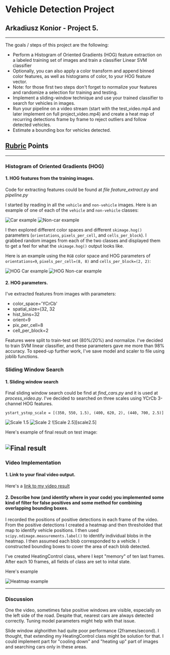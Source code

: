 # **Vehicle Detection Project**

## Arkadiusz Konior - Project 5.

---

The goals / steps of this project are the following:

* Perform a Histogram of Oriented Gradients (HOG) feature extraction on a labeled training set of images and train a classifier Linear SVM classifier
* Optionally, you can also apply a color transform and append binned color features, as well as histograms of color, to your HOG feature vector. 
* Note: for those first two steps don't forget to normalize your features and randomize a selection for training and testing.
* Implement a sliding-window technique and use your trained classifier to search for vehicles in images.
* Run your pipeline on a video stream (start with the test_video.mp4 and later implement on full project_video.mp4) and create a heat map of recurring detections frame by frame to reject outliers and follow detected vehicles.
* Estimate a bounding box for vehicles detected.

[//]: # (Image References)
[car1]:  ./imgs/car1.png
[non1]: ./imgs/non1.png
[hogcar1]: ./imgs/hog1car.png
[hognon1]: ./imgs/hog1non.png


[scale15]: ./imgs/scale15.png
[scale2]: ./imgs/scale2.png
[scale25]: ./imgs/scale25.png
[test]: ./imgs/finish_test.png
[heatmap]: ./imgs/heat_example.png

[video1]: ./project_video_output.mp4

## [Rubric](https://review.udacity.com/#!/rubrics/513/view) Points 

---


### Histogram of Oriented Gradients (HOG)

#### 1. HOG features from the training images.

Code for extracting features could be found at *file feature_extract.py* and *pipeline.py*

I started by reading in all the `vehicle` and `non-vehicle` images.  Here is an example of one of each of the `vehicle` and `non-vehicle` classes:

![Car example][car1]
![Non-car example][non1]

I then explored different color spaces and different `skimage.hog()` parameters (`orientations`, `pixels_per_cell`, and `cells_per_block`).  I grabbed random images from each of the two classes and displayed them to get a feel for what the `skimage.hog()` output looks like.

Here is an example using the `RGB` color space and HOG parameters of `orientations=9`, `pixels_per_cell=(8, 8)` and `cells_per_block=(2, 2)`:

![HOG Car example][hogcar1]
![HOG Non-car example][hognon1]

#### 2. HOG parameters.

I've extracted features from images with parameters:

+ color_space='YCrCb'
+ spatial_size=(32, 32
+ hist_bins=32
+ orient=9
+ pix_per_cell=8
+ cell_per_block=2

Features were split to train-test set (80%/20%) and normalize. I've decided to train SVM linear classifier, and these parameters gave me more than 98% accuracy. To speed-up further work, I've save model and scaler to file using joblib functions.

### Sliding Window Search

#### 1. Sliding window search

Final sliding window search could be find at *find_cars.py* and it is used at *process_video.py*. I've decided to searched on three scales using YCrCb 3-channel HOG features.

```python3
ystart_ystop_scale = [(350, 550, 1.5), (400, 620, 2), (440, 700, 2.5)]
```

![Scale 1.5][scale15]
![Scale 2][scale2]
![Scale 2.5][scale2.5]

Here's example of final result on test image:

![Final result][test]
---

### Video Implementation

####  1. Link to your final video output. 
Here's a [link to my video result](./project_video_output.mp4)


#### 2. Describe how (and identify where in your code) you implemented some kind of filter for false positives and some method for combining overlapping bounding boxes.

I recorded the positions of positive detections in each frame of the video.  From the positive detections I created a heatmap and then thresholded that map to identify vehicle positions.  I then used `scipy.ndimage.measurements.label()` to identify individual blobs in the heatmap.  I then assumed each blob corresponded to a vehicle.  I constructed bounding boxes to cover the area of each blob detected.

I've created HeatingControl class, where I kept "memory" of ten last frames. After each 10 frames, all fields of class are set to inital state.

Here's example

![Heatmap example][heatmap]

---

### Discussion

One the video, sometimes false positive windows are visible, especially on the left side of the road. Despite that, nearest cars are always detected correctly. Tuning model parameters might help with that issue.

Slide window alghorithm had quite poor performance (2frames/second). I thought, that extending my HeatingControl class might be solution for that. I could implement part for "cooling down" and "heating up" part of images and searching cars only in these areas. 


